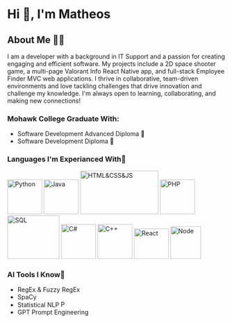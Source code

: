 # Hi 👋, I'm Matheos

## About Me 👨‍💻
I am a developer with a background in IT Support and a passion for creating engaging and efficient software.
My projects include a 2D space shooter game, a multi-page Valorant Info React Native app, and full-stack Employee Finder MVC web applications.
I thrive in collaborative, team-driven environments and love tackling challenges that drive innovation and challenge my knowledge.
I'm always open to learning, collaborating, and making new connections!

### Mohawk College Graduate With:
-  Software Development Advanced Diploma 📜
-  Software Development Diploma 📃

### Languages I'm Experianced With💬
<img src="https://github.com/user-attachments/assets/5f2d8771-7220-4d2a-971e-e88487d4262f" alt="Python" width="80" height="80">
<img src="https://github.com/user-attachments/assets/3b50f80d-98db-4f08-9d09-0386b47ea740" alt="Java" width="80" height="80">
<img src="https://github.com/user-attachments/assets/b0974a57-3728-497e-b80c-4fb6ecea2f91" alt="HTML&CSS&JS" width="180" height="100">
<img src="https://github.com/user-attachments/assets/306a66a8-63ce-479b-9b27-e437e55d705b" alt="PHP" width="80" height="80">
<img src="https://github.com/user-attachments/assets/f7f4bbef-175e-4ee0-8060-6f1c73f7b6ff" alt="SQL" width="120" height="100">
<img src="https://github.com/user-attachments/assets/dfbd18a5-249e-466a-ab33-b4caf1d5f9d5" alt="C#" width="80" height="80">
<img src="https://github.com/user-attachments/assets/e42be89d-ac0d-4f2e-8f5d-2b754f2c2098" alt="C++" width="80" height="80">
<img src="https://github.com/user-attachments/assets/1f40726b-ecbb-43ff-9967-4d13c9b1e8f5" alt="React" width="80" height="70">
<img src="https://github.com/user-attachments/assets/d7dea73f-a9c1-4dda-acb5-9a07d75a0527" alt="Node" width="70" height="75">


### AI Tools I Know🤖
-  RegEx & Fuzzy RegEx 
-  SpaCy
-  Statistical NLP <img src="https://github.com/user-attachments/assets/5f2d8771-7220-4d2a-971e-e88487d4262f" alt="Python" width="15" height="15">
-  GPT Prompt Engineering



